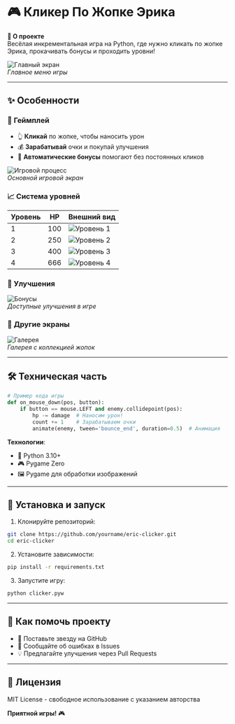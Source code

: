 # 🎮 **Кликер По Жопке Эрика**  

**🚀 О проекте**  
Весёлая инкрементальная игра на Python, где нужно кликать по жопке Эрика, прокачивать бонусы и проходить уровни!  

![Главный экран](https://imgur.com/a/tDRlgl2)  
*Главное меню игры*

---

## ✨ **Особенности**  

### 🎯 **Геймплей**  
- 👆 **Кликай** по жопке, чтобы наносить урон  
- 💰 **Зарабатывай** очки и покупай улучшения  
- 🤖 **Автоматические бонусы** помогают без постоянных кликов  

![Игровой процесс](https://imgur.com/a/rgkl4Ku)  
*Основной игровой экран*

### 📈 **Система уровней**  
| Уровень | HP      | Внешний вид |  
|---------|---------|-------------|
| 1       | 100     | ![Уровень 1](screenshots/level1.png) |  
| 2       | 250     | ![Уровень 2](screenshots/level2.png) |  
| 3       | 400     | ![Уровень 3](screenshots/level3.png) |  
| 4       | 666     | ![Уровень 4](screenshots/level4.png) |  

### 🛒 **Улучшения**  
![Бонусы](https://imgur.com/a/OkPKR51)  
*Доступные улучшения в игре*

### 🎨 **Другие экраны**  
![Галерея](https://imgur.com/a/ZDpQhhw)  
*Галерея с коллекцией жопок*

---

## 🛠 **Техническая часть**  
```python
# Пример кода игры
def on_mouse_down(pos, button):
    if button == mouse.LEFT and enemy.collidepoint(pos):
        hp -= damage  # Наносим урон!
        count += 1    # Зарабатываем очки
        animate(enemy, tween='bounce_end', duration=0.5)  # Анимация
```

**Технологии**:
- 🐍 Python 3.10+
- 🎮 Pygame Zero
- 🖼️ Pygame для обработки изображений

---

## 📂 **Установка и запуск**  
1. Клонируйте репозиторий:
```bash
git clone https://github.com/yourname/eric-clicker.git
cd eric-clicker
```

2. Установите зависимости:
```bash
pip install -r requirements.txt
```

3. Запустите игру:
```bash
python clicker.pyw
```

---

## 🤝 **Как помочь проекту**  
- 🌟 Поставьте звезду на GitHub
- 🐞 Сообщайте об ошибках в Issues
- 💡 Предлагайте улучшения через Pull Requests

---

## 📜 **Лицензия**  
MIT License - свободное использование с указанием авторства


**Приятной игры!** 🎮
